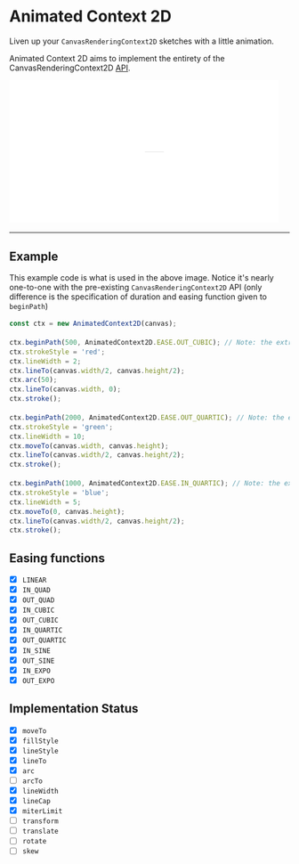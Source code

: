 # Animated Context 2D
Liven up your `CanvasRenderingContext2D` sketches with a little animation.

Animated Context 2D aims to implement the entirety of the CanvasRenderingContext2D
[API](https://developer.mozilla.org/en-US/docs/Web/API/CanvasRenderingContext2D).

<img src="./images/example.gif" width="48%" alt="basic example" /><img src="./images/example-tree.gif" width="48%" alt="tree example" />

---

## Example
This example code is what is used in the above image. Notice it's nearly one-to-one
with the pre-existing `CanvasRenderingContext2D` API (only difference is the
specification of duration and easing function given to `beginPath`)

```js
const ctx = new AnimatedContext2D(canvas);

ctx.beginPath(500, AnimatedContext2D.EASE.OUT_CUBIC); // Note: the extra arguments
ctx.strokeStyle = 'red';
ctx.lineWidth = 2;
ctx.lineTo(canvas.width/2, canvas.height/2);
ctx.arc(50);
ctx.lineTo(canvas.width, 0);
ctx.stroke();

ctx.beginPath(2000, AnimatedContext2D.EASE.OUT_QUARTIC); // Note: the extra arguments
ctx.strokeStyle = 'green';
ctx.lineWidth = 10;
ctx.moveTo(canvas.width, canvas.height);
ctx.lineTo(canvas.width/2, canvas.height/2);
ctx.stroke();

ctx.beginPath(1000, AnimatedContext2D.EASE.IN_QUARTIC); // Note: the extra arguments
ctx.strokeStyle = 'blue';
ctx.lineWidth = 5;
ctx.moveTo(0, canvas.height);
ctx.lineTo(canvas.width/2, canvas.height/2);
ctx.stroke();
```

## Easing functions
- [x] `LINEAR`
- [x] `IN_QUAD`
- [x] `OUT_QUAD`
- [x] `IN_CUBIC`
- [x] `OUT_CUBIC`
- [x] `IN_QUARTIC`
- [x] `OUT_QUARTIC`
- [x] `IN_SINE`
- [x] `OUT_SINE`
- [x] `IN_EXPO`
- [x] `OUT_EXPO`

## Implementation Status
- [x] `moveTo`
- [x] `fillStyle`
- [x] `lineStyle`
- [x] `lineTo`
- [x] `arc`
- [ ] `arcTo`
- [x] `lineWidth`
- [x] `lineCap`
- [x] `miterLimit`
- [ ] `transform`
- [ ] `translate`
- [ ] `rotate`
- [ ] `skew`
